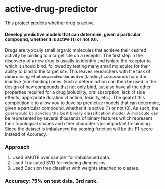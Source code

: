 # active-drug-predictor
This project predicts whether drug is active.

#### Develop predictive models that can determine, given a particular compound, whether it is active (1) or not (0).

Drugs are typically small organic molecules that achieve their desired activity by binding to a target site on a receptor. The first step in the discovery of a new drug is usually to identify and isolate the receptor to which it should bind, followed by testing many small molecules for their ability to bind to the target site. This leaves researchers with the task of determining what separates the active (binding) compounds from the inactive (non-binding) ones. Such a determination can then be used in the design of new compounds that not only bind, but also have all the other properties required for a drug (solubility, oral absorption, lack of side effects, appropriate duration of action, toxicity, etc.).
The goal of this competition is to allow you to develop predictive models that can determine, given a particular compound, whether it is active (1) or not (0). As such, the goal would be develop the best binary classification model.
A molecule can be represented by several thousands of binary features which represent their topological shapes and other characteristics important for binding.
Since the dataset is imbalanced the scoring function will be the F1-score instead of Accuracy.


### Approach
1. Used SMOTE over sampler for imbalanced data.
2. Used Truncated SVD for reducing dimensions.
3. Used Decision tree classifier with weights attached to classes.


### Accuracy: 75% on test data. 3rd rank.
